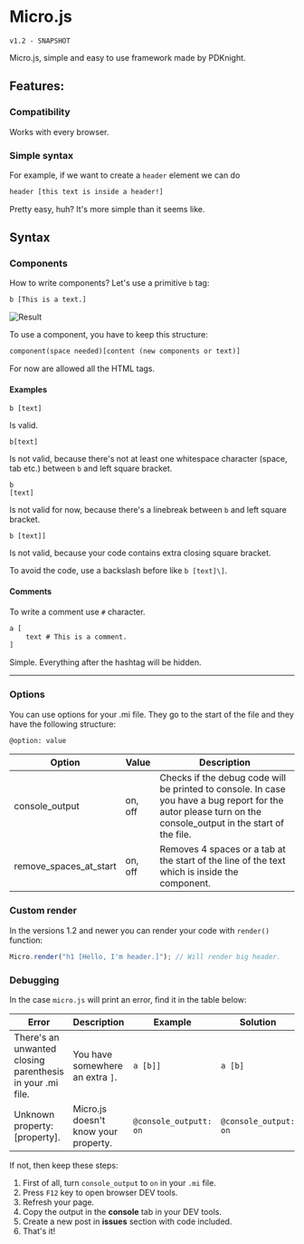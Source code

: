 # Micro.js
`v1.2 - SNAPSHOT`

Micro.js, simple and easy to use framework made by PDKnight.

## Features:
### Compatibility
Works with every browser.
### Simple syntax
For example, if we want to create a `header` element we can do
```html
header [this text is inside a header!]
```
Pretty easy, huh? It's more simple than it seems like. 

## Syntax
### Components
How to write components? Let's use a primitive `b` tag:
```html
b [This is a text.]
```
![Result](http://i.imgur.com/liUm0EM.png)

To use a component, you have to keep this structure:
```html
component(space needed)[content (new components or text)]
```
For now are allowed all the HTML tags.

#### Examples
```
b [text]
```
Is valid.
```
b[text]
```
Is not valid, because there's not at least one whitespace character (space, tab etc.) between `b` and left square bracket.
```
b
[text]
```
Is not valid for now, because there's a linebreak between `b` and left square bracket.
```
b [text]]
```
Is not valid, because your code contains extra closing square bracket.

To avoid the code, use a backslash before like `b [text]\]`.

#### Comments
To write a comment use `#` character.
```html
a [
	text # This is a comment.
]
```
Simple. Everything after the hashtag will be hidden.

---


### Options
You can use options for your .mi file. They go to the start of the file and they have the following structure:
```html
@option: value
```
| Option | Value | Description |
|---------------------------|---------|--------------------------------------------------------------------------------------------------------------------------------------------------------------|
| console\_output | on, off | Checks if the debug code will be printed to console. In case you have a bug report for the autor please turn on the console_output in the start of the file. |
| remove\_spaces\_at\_start | on, off | Removes 4 spaces or a tab at the start of the line of the text which is inside the component. |

### Custom render
In the versions 1.2 and newer you can render your code with `render()` function:
```javascript
Micro.render("h1 [Hello, I'm header.]"); // Will render big header.
```

### Debugging
In the case `micro.js` will print an error, find it in the table below:

| Error | Description | Example | Solution |
|-----------------------------------------------------------|--------------------------------------|------------------------|-----------------------|
| There's an unwanted closing parenthesis in your .mi file. | You have somewhere an extra `]`. | `a [b]]` | `a [b]` |
| Unknown property: [property]. | Micro.js doesn't know your property. | `@console_outputt: on` | `@console_output: on` |

If not, then keep these steps:

1. First of all, turn `console_output` to `on` in your `.mi` file.
2. Press `F12` key to open browser DEV tools.
3. Refresh your page.
4. Copy the output in the **console** tab in your DEV tools.
5. Create a new post in **issues** section with code included.
6. That's it!
